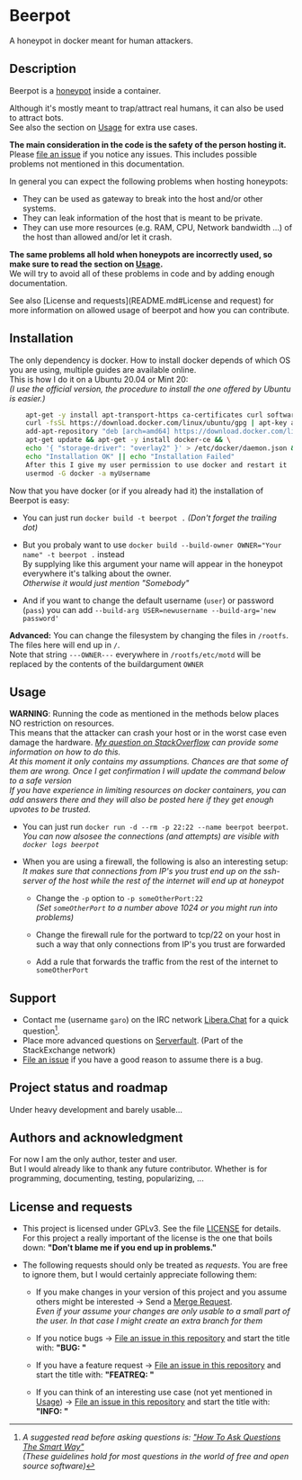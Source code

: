 # Beerpot

A honeypot in docker meant for human attackers.

## Description

Beerpot is a [honeypot](https://en.wikipedia.org/wiki/Honeypot_(computing)) inside a container.

Although it's mostly meant to trap/attract real humans, it can also be used to attract bots.<br>
See also the section on [Usage](README.md#Usage) for extra use cases.

**The main consideration in the code is the safety of the person hosting it.**<br>
Please [file an issue](https://gitlab.com/ngaro/beerpot/-/issues/new) if you notice any issues.
This includes possible problems not mentioned in this documentation.

In general you can expect the following problems when hosting honeypots:
- They can be used as gateway to break into the host and/or other systems.
- They can leak information of the host that is meant to be private.
- They can use more resources (e.g. RAM, CPU, Network bandwidth ...) of the host than allowed and/or let it crash.

**The same problems all hold when honeypots are incorrectly used, so make sure to read the section on [Usage](README.md#Usage).**<br>
We will try to avoid all of these problems in code and by adding enough documentation.

See also [License and requests](README.md#License and request) for more information on allowed usage of beerpot and how you can contribute.

## Installation

The only dependency is docker. How to install docker depends of which OS you are using, multiple guides are available online.<br>
This is how I do it on a Ubuntu 20.04 or Mint 20:<br>*(I use the official version, the procedure to install the one offered by Ubuntu is easier.)*
```bash
    apt-get -y install apt-transport-https ca-certificates curl software-properties-common && \
    curl -fsSL https://download.docker.com/linux/ubuntu/gpg | apt-key add - && apt-key fingerprint 0EBFCD88 && \
    add-apt-repository "deb [arch=amd64] https://download.docker.com/linux/ubuntu focal stable" && \
    apt-get update && apt-get -y install docker-ce && \
    echo '{ "storage-driver": "overlay2" }' > /etc/docker/daemon.json && apt-get -y install docker-compose docker-ce-cli containerd.io && \
    echo "Installation OK" || echo "Installation Failed"
    After this I give my user permission to use docker and restart it
    usermod -G docker -a myUsername
```

Now that you have docker (or if you already had it) the installation of Beerpot is easy:

- You can just run `docker build -t beerpot .` *(Don't forget the trailing dot)*

- But you probaly want to use `docker build --build-owner OWNER="Your name" -t beerpot .` instead<br>
By supplying like this argument your name will appear in the honeypot everywhere it's talking about the owner.<br>
*Otherwise it would just mention "Somebody"*

- And if you want to change the default username (`user`) or password (`pass`) you can add `--build-arg USER=newusername --build-arg='new password'`

**Advanced:** You can change the filesystem by changing the files in `/rootfs`. The files here will end up in `/`.<br>
Note that string `---OWNER---` everywhere in `/rootfs/etc/motd` will be replaced by the contents of the buildargument `OWNER`

## Usage

**WARNING**: Running the code as mentioned in the methods below places NO restriction on resources.<br>
This means that the attacker can crash your host or in the worst case even damage the hardware.
*[My question on StackOverflow](https://stackoverflow.com/questions/70395953/how-can-i-limit-a-docker-container-resources) can provide some information on how to do this.<br>
At this moment it only contains my assumptions. Chances are that some of them are wrong. Once I get confirmation I will update the command below to a safe version<br>
If you have experience in limiting resources on docker containers, you can add answers there and they will also be posted here if they get enough upvotes to be trusted.*

- You can just run `docker run -d --rm -p 22:22 --name beerpot beerpot`.<br>*You can now alsosee the connections (and attempts) are visible with `docker logs beerpot`*

- When you are using a firewall, the following is also an interesting setup:<br>*It makes sure that connections from IP's you trust end up on the ssh-server of the host while the rest of the internet will end up at honeypot*

    - Change the `-p` option to `-p someOtherPort:22`<br>*(Set `someOtherPort` to a number above 1024 or you might run into problems)*

    - Change the firewall rule for the portward to tcp/22 on your host in such a way that only connections from IP's you trust are forwarded

    - Add a rule that forwards the traffic from the rest of the internet to `someOtherPort`

## Support

- Contact me (username <code>garo</code>) on the IRC network [Libera.Chat](https://libera.chat/) for a quick question[^1].
- Place more advanced questions on [Serverfault](https://serverfault.com/). (Part of the StackExchange network)
- [File an issue](https://gitlab.com/ngaro/beerpot/-/issues/new) if you have a good reason to assume there is a bug.

[^1]: *A suggested read before asking questions is: ["How To Ask Questions The Smart Way"](http://catb.org/~esr/faqs/smart-questions.html)<br>
(These guidelines hold for most questions in the world of free and open source software)*

## Project status and roadmap

Under heavy development and barely usable...

## Authors and acknowledgment

For now I am the only author, tester and user.<br>
But I would already like to thank any future contributor. Whether is for programming, documenting, testing, popularizing, ...

## License and requests

- This project is licensed under GPLv3. See the file [LICENSE](LICENSE) for details.<br>
For this project a really important of the license is the one that boils down: **"Don't blame me if you end up in problems."**
- The following requests should only be treated as *requests*. You are free to ignore them, but I would certainly appreciate following them:

    - If you make changes in your version of this project and you assume others might be interested → Send a [Merge Request](https://gitlab.com/ngaro/beerpot/-/merge_requests/new).<br>*Even if your assume your changes are only usable to a small part of the user. In that case I might create an extra branch for them*

    - If you notice bugs → [File an issue in this repository](https://gitlab.com/ngaro/beerpot/-/issues/new) and start the title with: **"BUG: "**

    - If you have a feature request → [File an issue in this repository](https://gitlab.com/ngaro/beerpot/-/issues/new) and start the title with: **"FEATREQ: "**

    - If you can think of an interesting use case (not yet mentioned in [Usage](#Usage)) → [File an issue in this repository](https://gitlab.com/ngaro/beerpot/-/issues/new) and start the title with: **"INFO: "**

